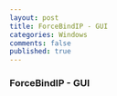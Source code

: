 ```yaml
---
layout: post
title: ForceBindIP - GUI
categories: Windows
comments: false
published: true
---
```


### ForceBindIP - GUI

